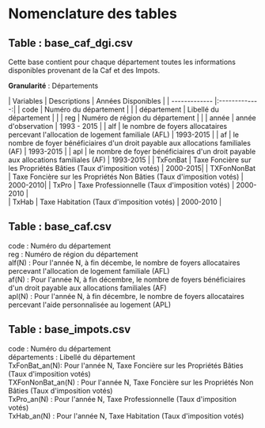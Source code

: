 # Nomenclature des tables 


## Table : base_caf_dgi.csv

Cette base contient pour chaque département toutes les informations disponibles provenant de la Caf et des Impots.

**Granularité** : Départements


| Variables       | Descriptions | Années Disponibles |
| ------------- |:-------------:| 
| code      | Numéro du département |	|
| département | Libellé du département     |	| 
| reg      | Numéro de région du département |   |
| année      | année d'observation |	1993 - 2015 |
| alf      | le nombre de foyers allocataires percevant l'allocation de logement familiale (AFL) | 1993-2015	| 
| af    | le nombre de foyer bénéficiaires d'un droit payable aux allocations familiales (AF)    | 1993-2015	|
| apl    | le nombre de foyer bénéficiaires d'un droit payable aux allocations familiales (AF)    | 1993-2015	|
| TxFonBat | Taxe Foncière sur les Propriétés  Bâties (Taux d'imposition votés)     | 2000-2015|
| TXFonNonBat     | Taxe Foncière sur les Propriétés  Non  Bâties (Taux d'imposition votés) | 2000-2010|
| TxPro  | Taxe Professionnelle (Taux d'imposition votés)      | 2000-2010 |  
| TxHab | Taxe Habitation (Taux d'imposition votés)      | 2000-2010 |


## Table : base_caf.csv

code : Numéro du département  
reg : Numéro de région du département  
alf(N) : Pour l'année N, à fin décembe, le nombre de foyers allocataires percevant l'allocation de logement familiale (AFL)  
af(N) : Pour l'année N, à fin décembre, le nombre de foyers bénéficiaires d'un droit payable aux allocations familiales (AF)  
apl(N) : Pour l'année N, à fin décembre, le nombre de foyers allocataires percevant l'aide personnalisée au logement (APL)

## Table : base_impots.csv

code : Numéro du département  
départements : Libellé du département  
TxFonBat_an(N): Pour l'année N, Taxe Foncière sur les Propriétés  Bâties (Taux d'imposition votés)  
TXFonNonBat_an(N) : Pour l'année N, Taxe Foncière sur les Propriétés  Non  Bâties (Taux d'imposition votés)  
TxPro_an(N) : Pour l'année N, Taxe Professionnelle (Taux d'imposition votés)  
TxHab_an(N) : Pour l'année N, Taxe Habitation (Taux d'imposition votés)  